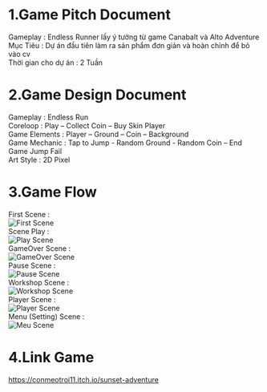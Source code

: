 # 1.Game Pitch Document  
Gameplay :  Endless Runner lấy ý tưởng từ game Canabalt và Alto Adventure  
Mục Tiêu : Dự án đầu tiên làm ra sản phẩm đơn giản và hoàn chỉnh để bỏ vào cv  
Thời gian cho dự án : 2 Tuần  

# 2.Game Design Document  
Gameplay : Endless Run  
Coreloop : Play – Collect Coin – Buy Skin Player   
Game Elements : Player – Ground – Coin – Background  
Game Mechanic : Tap to Jump - Random Ground  -  Random Coin – End Game Jump Fail  
Art Style : 2D Pixel  

# 3.Game Flow  
First Scene :  
![First Scene](https://github.com/conmeotroi11/SA/assets/148426146/dcb0fd2b-a099-48cd-9acc-6bb7d0b3b827)  
Scene Play :  
![Play Scene](https://github.com/conmeotroi11/SA/assets/148426146/9350820c-38df-4b73-b191-f951d1faf7b1)  
GameOver Scene :  
![GameOver Scene](https://github.com/conmeotroi11/SA/assets/148426146/6a03f28c-6d10-4bfc-aa00-8c424502dea3)  
Pause Scene :  
![Pause Scene](https://github.com/conmeotroi11/SA/assets/148426146/9de9b17f-b086-4089-8b7a-75c12e2162dc)  
Workshop Scene :  
![Workshop Scene](https://github.com/conmeotroi11/SA/assets/148426146/e4e666dd-a4ad-4af3-a3d2-38cadc51c187)  
Player Scene :   
![Player Scene](https://github.com/conmeotroi11/SA/assets/148426146/2fb599d0-2bd7-4ca2-82ee-d31e5c5e364d)  
Menu (Setting) Scene :   
![Meu Scene](https://github.com/conmeotroi11/SA/assets/148426146/96a45040-53a8-4a9e-812e-180a6d3b3678)  

# 4.Link Game  
https://conmeotroi11.itch.io/sunset-adventure



